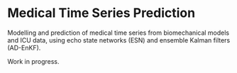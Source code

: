 # Medical Time Series Prediction

Modelling and prediction of medical time series from biomechanical models and ICU data, using echo state networks (ESN) and ensemble Kalman filters (AD-EnKF).

Work in progress.